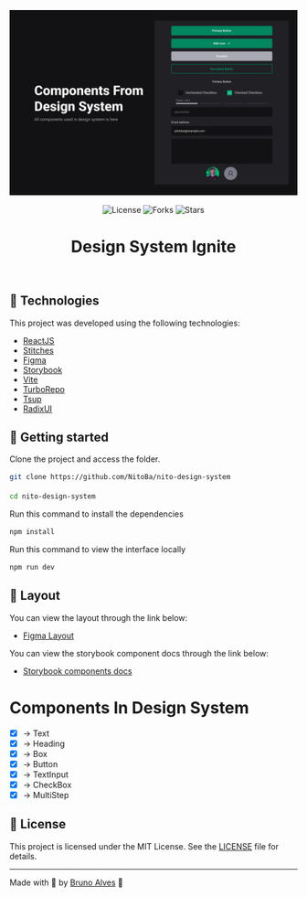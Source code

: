 <p align="center">
  <img alt="preview image" src=".github/preview.jpg">
</p>

<p align="center">
  <img  src="https://img.shields.io/static/v1?label=license&message=MIT&color=00B37E&labelColor=202024" alt="License">
  
  <img src="https://img.shields.io/github/forks/NitoBa/ignite-ds?label=forks&message=MIT&color=00B37E&labelColor=202024" alt="Forks">

  <img src="https://img.shields.io/github/stars/NitoBa/ignite-ds?label=stars&message=MIT&color=00B37E&labelColor=202024" alt="Stars">
</p>

<h1 align="center">
  Design System Ignite
</h1>

<br>

## 🧪 Technologies

This project was developed using the following technologies:

- [ReactJS](https://reactjs.org/)
- [Stitches](https://stitches.dev/)
- [Figma](https://figma.com)
- [Storybook](https://storybook.js.org/)
- [Vite](https://vitejs.dev/)
- [TurboRepo](https://turbo.build/)
- [Tsup](https://tsup.egoist.dev/)
- [RadixUI](https://www.radix-ui.com/)

## 🚀 Getting started

Clone the project and access the folder.

```bash
git clone https://github.com/NitoBa/nito-design-system

cd nito-design-system
```

Run this command to install the dependencies

```bash
npm install
```

Run this command to view the interface locally

```bash
npm run dev
```

## 🔖 Layout

You can view the layout through the link below:

- [Figma Layout](https://www.figma.com/community/file/1161274296921389678)

You can view the storybook component docs through the link below:

- [Storybook components docs](https://nitoba.github.io/nito-design-system)

# Components In Design System

- [x] -> Text
- [x] -> Heading
- [x] -> Box
- [x] -> Button
- [x] -> TextInput
- [x] -> CheckBox
- [x] -> MultiStep

## 📝 License

This project is licensed under the MIT License. See the [LICENSE](LICENSE) file for details.

---

Made with 💜 by [Bruno Alves](https://nito-dev.vercel.app/) 👋
